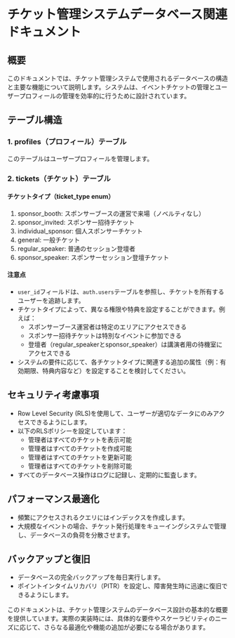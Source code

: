 # チケット管理システムデータベース関連ドキュメント

## 概要

このドキュメントでは、チケット管理システムで使用されるデータベースの構造と主要な機能について説明します。システムは、イベントチケットの管理とユーザープロフィールの管理を効率的に行うために設計されています。

## テーブル構造

### 1. profiles（プロフィール）テーブル

このテーブルはユーザープロフィールを管理します。

### 2. tickets（チケット）テーブル

#### チケットタイプ（ticket_type enum）

1. sponsor_booth: スポンサーブースの運営で来場（ノベルティなし）
2. sponsor_invited: スポンサー招待チケット
3. individual_sponsor: 個人スポンサーチケット
4. general: 一般チケット
5. regular_speaker: 普通のセッション登壇者
6. sponsor_speaker: スポンサーセッション登壇チケット

#### 注意点

- `user_id`フィールドは、`auth.users`テーブルを参照し、チケットを所有するユーザーを追跡します。
- チケットタイプによって、異なる権限や特典を設定することができます。例えば：
  - スポンサーブース運営者は特定のエリアにアクセスできる
  - スポンサー招待チケットは特別なイベントに参加できる
  - 登壇者（regular_speakerとsponsor_speaker）は講演者用の待機室にアクセスできる
- システムの要件に応じて、各チケットタイプに関連する追加の属性（例：有効期限、特典内容など）を設定することを検討してください。

## セキュリティ考慮事項

- Row Level Security (RLS)を使用して、ユーザーが適切なデータにのみアクセスできるようにします。
- 以下のRLSポリシーを設定しています：
  - 管理者はすべてのチケットを表示可能
  - 管理者はすべてのチケットを作成可能
  - 管理者はすべてのチケットを更新可能
  - 管理者はすべてのチケットを削除可能
- すべてのデータベース操作はログに記録し、定期的に監査します。

## パフォーマンス最適化

- 頻繁にアクセスされるクエリにはインデックスを作成します。
- 大規模なイベントの場合、チケット発行処理をキューイングシステムで管理し、データベースの負荷を分散させます。

## バックアップと復旧

- データベースの完全バックアップを毎日実行します。
- ポイントインタイムリカバリ（PITR）を設定し、障害発生時に迅速に復旧できるようにします。

このドキュメントは、チケット管理システムのデータベース設計の基本的な概要を提供しています。実際の実装時には、具体的な要件やスケーラビリティのニーズに応じて、さらなる最適化や機能の追加が必要になる場合があります。
